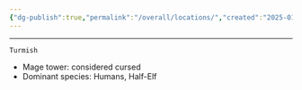 ```yaml
---
{"dg-publish":true,"permalink":"/overall/locations/","created":"2025-01-26T13:16:20.605-05:00","updated":"2025-01-26T20:59:07.692-05:00"}
---
```


---

`Turmish`
- Mage tower: considered cursed
- Dominant species: Humans, Half-Elf